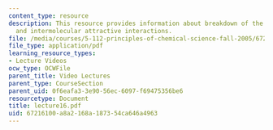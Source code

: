 ```yaml
---
content_type: resource
description: This resource provides information about breakdown of the ideal gas law,
  and intermolecular attractive interactions.
file: /media/courses/5-112-principles-of-chemical-science-fall-2005/67216100a8a2168a187354ca646a4963_lecture16.pdf
file_type: application/pdf
learning_resource_types:
- Lecture Videos
ocw_type: OCWFile
parent_title: Video Lectures
parent_type: CourseSection
parent_uid: 0f6eafa3-3e90-56ec-6097-f69475356be6
resourcetype: Document
title: lecture16.pdf
uid: 67216100-a8a2-168a-1873-54ca646a4963
---
```

